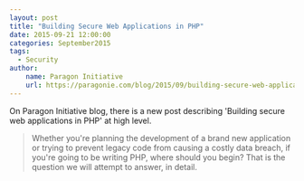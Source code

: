 ```yaml
---
layout: post
title: "Building Secure Web Applications in PHP"
date: 2015-09-21 12:00:00
categories: September2015
tags:
  - Security
author:
    name: Paragon Initiative
    url: https://paragonie.com/blog/2015/09/building-secure-web-applications-in-php
---
```


On Paragon Initiative blog, there is a new post describing 'Building secure web applications in PHP' at high level.

> Whether you're planning the development of a brand new application or trying to prevent legacy code from causing a costly data breach, if you're going to be writing PHP, where should you begin? That is the question we will attempt to answer, in detail.
